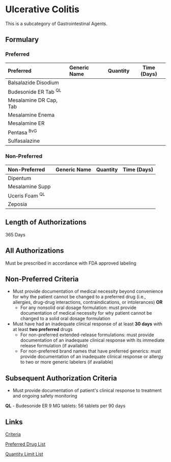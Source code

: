 # Ulcerative Colitis

This is a subcategory of Gastrointestinal Agents.

## Formulary

### Preferred

| Preferred            | Generic Name | Quantity | Time (Days) |
| :------------------- | :----------- | :------: | :---------: |
| Balsalazide Disodium |              |          |             |
| Budesonide ER Tab <sup>QL<sup> |              |          |             |
| Mesalamine DR Cap, Tab   |              |          |             |
| Mesalamine Enema     |              |          |             |
| Mesalamine ER        |              |          |             |
| Pentasa <sup>BvG<sup>          |              |          |             |
| Sulfasalazine        |              |          |             |

### Non-Preferred

| Non-Preferred     | Generic Name | Quantity | Time (Days) |
| :---------------- | :----------- | :------: | :---------: |
| Dipentum          |              |          |             |
| Mesalamine Supp   |              |          |             |
| Uceris Foam <sup>QL<sup>      |              |          |             |
| Zeposia           |              |          |             |

## Length of Authorizations

365 Days

## All Authorizations

Must be prescribed in accordance with FDA approved labeling

## Non-Preferred Criteria

- Must provide documentation of medical necessity beyond convenience for why the patient cannot be changed to a preferred drug (i.e., allergies, drug-drug interactions, contraindications, or intolerances) **OR**
    - For any nonsolid oral dosage formulation: must provide documentation of medical necessity for why patient cannot be changed to a solid oral dosage formulation
- Must have had an inadequate clinical response of at least **30 days** with at least **two preferred** drugs
    - For non-preferred extended-release formulations: must provide documentation of an inadequate clinical response with its immediate release formulation (if available)
    - For non-preferred brand names that have preferred generics: must provide documentation of an inadequate clinical response or allergy to two or more generic labelers (if available)

## Subsequent Authorization Criteria

- Must provide documentation of patient's clinical response to treatment and ongoing safety monitoring

**QL** - Budesonide ER 9 MG tablets: 56 tablets per 90 days

## Links

[Criteria](https://pharmacy.medicaid.ohio.gov/sites/default/files/20230101_UPDL%20_Criteria_APPROVED.pdf#page=25)

[Preferred Drug List](https://pharmacy.medicaid.ohio.gov/sites/default/files/20230101_UPDL_APPROVED_12.13.22.pdf#page=13)

[Quantity Limit List](https://pharmacy.medicaid.ohio.gov/sites/default/files/20230101_Ohio_Medicaid_Quantity_Document_APPROVED.pdf)
